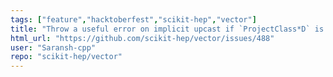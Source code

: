 ```yaml
---
tags: ["feature","hacktoberfest","scikit-hep","vector"]
title: "Throw a useful error on implicit upcast if `ProjectClass*D` is not defined by a vector subclass"
html_url: "https://github.com/scikit-hep/vector/issues/488"
user: "Saransh-cpp"
repo: "scikit-hep/vector"
---
```


